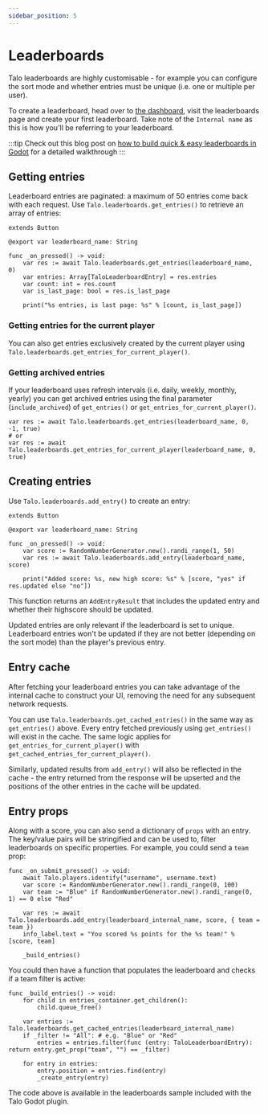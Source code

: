 ```yaml
---
sidebar_position: 5
---
```


# Leaderboards

Talo leaderboards are highly customisable - for example you can configure the sort mode and whether entries must be unique (i.e. one or multiple per user).

To create a leaderboard, head over to [the dashboard](https://dashboard.trytalo.com), visit the leaderboards page and create your first leaderboard. Take note of the `Internal name` as this is how you'll be referring to your leaderboard.

:::tip
Check out this blog post on [how to build quick & easy leaderboards in Godot](https://trytalo.com/blog/leaderboards-godot?utm_source=docs&utm_medium=tip) for a detailed walkthrough
:::

## Getting entries

Leaderboard entries are paginated: a maximum of 50 entries come back with each request. Use `Talo.leaderboards.get_entries()` to retrieve an array of entries:

```gdscript title="get_entries_button.gd"
extends Button

@export var leaderboard_name: String

func _on_pressed() -> void:
	var res := await Talo.leaderboards.get_entries(leaderboard_name, 0)
	var entries: Array[TaloLeaderboardEntry] = res.entries
	var count: int = res.count
	var is_last_page: bool = res.is_last_page

	print("%s entries, is last page: %s" % [count, is_last_page])
```

### Getting entries for the current player

You can also get entries exclusively created by the current player using `Talo.leaderboards.get_entries_for_current_player()`.

### Getting archived entries

If your leaderboard uses refresh intervals (i.e. daily, weekly, monthly, yearly) you can get archived entries using the final parameter (`include_archived`) of `get_entries()` or `get_entries_for_current_player()`.

```gdscript
var res := await Talo.leaderboards.get_entries(leaderboard_name, 0, -1, true)
# or
var res := await Talo.leaderboards.get_entries_for_current_player(leaderboard_name, 0, true)
```

## Creating entries

Use `Talo.leaderboards.add_entry()` to create an entry:

```gdscript title="add_entry_button.gd"
extends Button

@export var leaderboard_name: String

func _on_pressed() -> void:
	var score := RandomNumberGenerator.new().randi_range(1, 50)
	var res := await Talo.leaderboards.add_entry(leaderboard_name, score)

	print("Added score: %s, new high score: %s" % [score, "yes" if res.updated else "no"])
```

This function returns an `AddEntryResult` that includes the updated entry and whether their highscore should be updated.

Updated entries are only relevant if the leaderboard is set to unique. Leaderboard entries won't be updated if they are not better (depending on the sort mode) than the player's previous entry.

## Entry cache

After fetching your leaderboard entries you can take advantage of the internal cache to construct your UI, removing the need for any subsequent network requests.

You can use `Talo.leaderboards.get_cached_entries()` in the same way as `get_entries()` above. Every entry fetched previously using `get_entries()` will exist in the cache. The same logic applies for `get_entries_for_current_player()` with `get_cached_entries_for_current_player()`.

Similarly, updated results from `add_entry()` will also be reflected in the cache - the entry returned from the response will be upserted and the positions of the other entries in the cache will be updated.

## Entry props

Along with a score, you can also send a dictionary of `props` with an entry. The key/value pairs will be stringified and can be used to, filter leaderboards on specific properties. For example, you could send a `team` prop:

```gdscript
func _on_submit_pressed() -> void:
	await Talo.players.identify("username", username.text)
	var score := RandomNumberGenerator.new().randi_range(0, 100)
	var team := "Blue" if RandomNumberGenerator.new().randi_range(0, 1) == 0 else "Red"

	var res := await Talo.leaderboards.add_entry(leaderboard_internal_name, score, { team = team })
	info_label.text = "You scored %s points for the %s team!" % [score, team]

	_build_entries()
```

You could then have a function that populates the leaderboard and checks if a team filter is active:

```gdscript
func _build_entries() -> void:
	for child in entries_container.get_children():
		child.queue_free()

	var entries := Talo.leaderboards.get_cached_entries(leaderboard_internal_name)
	if _filter != "All": # e.g. "Blue" or "Red"
		entries = entries.filter(func (entry: TaloLeaderboardEntry): return entry.get_prop("team", "") == _filter)

	for entry in entries:
		entry.position = entries.find(entry)
		_create_entry(entry)
```

The code above is available in the leaderboards sample included with the Talo Godot plugin.

